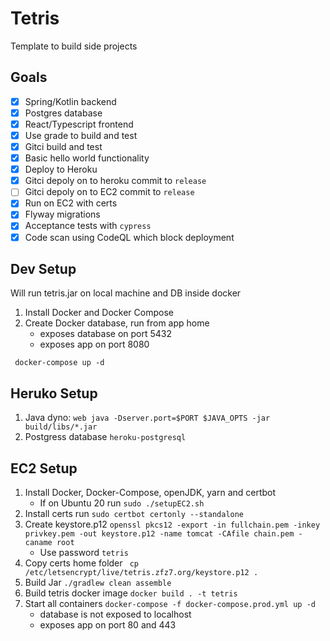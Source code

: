 # Tetris
Template to build side projects
## Goals
- [X] Spring/Kotlin backend
- [X] Postgres database
- [X] React/Typescript frontend
- [X] Use grade to build and test
- [X] Gitci build and test
- [X] Basic hello world functionality
- [X] Deploy to Heroku
- [X] Gitci depoly on to heroku commit to `release`
- [ ] Gitci depoly on to EC2 commit to `release`
- [X] Run on EC2 with certs
- [X] Flyway migrations
- [X] Acceptance tests with `cypress`
- [X] Code scan using CodeQL which block deployment

## Dev Setup
Will run tetris.jar on local machine and DB inside docker
1. Install Docker and Docker Compose
2. Create Docker database, run from app home
    * exposes database on port 5432
    * exposes app on port 8080
```
 docker-compose up -d
```

## Heruko Setup
1. Java dyno: ` web java -Dserver.port=$PORT $JAVA_OPTS -jar build/libs/*.jar `
2. Postgress database `heroku-postgresql`

## EC2 Setup
1. Install Docker, Docker-Compose, openJDK, yarn and certbot
   * If on Ubuntu 20 run `sudo ./setupEC2.sh`
2. Install certs run `sudo certbot certonly --standalone`
2. Create keystore.p12  `openssl pkcs12 -export -in fullchain.pem -inkey privkey.pem -out keystore.p12 -name tomcat -CAfile chain.pem -caname root`
   * Use password `tetris`
3. Copy certs home folder ` cp /etc/letsencrypt/live/tetris.zfz7.org/keystore.p12 .`
3. Build Jar `./gradlew clean assemble`
4. Build tetris docker image `docker build . -t tetris`
5. Start all containers `docker-compose -f docker-compose.prod.yml up -d`
   * database is not exposed to localhost
   * exposes app on port 80 and 443